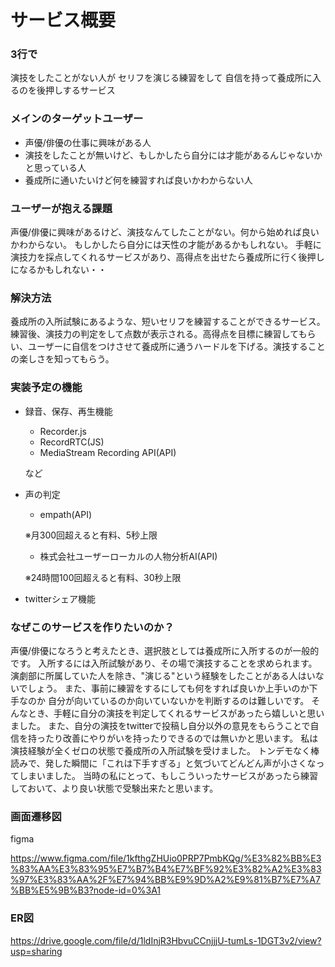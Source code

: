 # **サービス概要**
### **3行で**
演技をしたことがない人が
セリフを演じる練習をして
自信を持って養成所に入るのを後押しするサービス
### **メインのターゲットユーザー**
- 声優/俳優の仕事に興味がある人
- 演技をしたことが無いけど、もしかしたら自分には才能があるんじゃないかと思っている人
- 養成所に通いたいけど何を練習すれば良いかわからない人
### **ユーザーが抱える課題**
声優/俳優に興味があるけど、演技なんてしたことがない。何から始めれば良いかわからない。
もしかしたら自分には天性の才能があるかもしれない。
手軽に演技力を採点してくれるサービスがあり、高得点を出せたら養成所に行く後押しになるかもしれない・・
### **解決方法**
養成所の入所試験にあるような、短いセリフを練習することができるサービス。練習後、演技力の判定をして点数が表示される。高得点を目標に練習してもらい、ユーザーに自信をつけさせて養成所に通うハードルを下げる。演技することの楽しさを知ってもらう。
### **実装予定の機能**
- 録音、保存、再生機能
    - Recorder.js
    - RecordRTC(JS)
    - MediaStream Recording API(API)
    
    など
    
- 声の判定
    - empath(API)
    
    ※月300回超えると有料、5秒上限
    
    - 株式会社ユーザーローカルの人物分析AI(API)
    
    ※24時間100回超えると有料、30秒上限
    
- twitterシェア機能
### **なぜこのサービスを作りたいのか？**
声優/俳優になろうと考えたとき、選択肢としては養成所に入所するのが一般的です。
入所するには入所試験があり、その場で演技することを求められます。
演劇部に所属していた人を除き、"演じる"という経験をしたことがある人はいないでしょう。
また、事前に練習をするにしても何をすれば良いか上手いのか下手なのか
自分が向いているのか向いていないかを判断するのは難しいです。
そんなとき、手軽に自分の演技を判定してくれるサービスがあったら嬉しいと思いました。
また、自分の演技をtwitterで投稿し自分以外の意見をもらうことで自信を持ったり改善にやりがいを持ったりできるのでは無いかと思います。
私は演技経験が全くゼロの状態で養成所の入所試験を受けました。
トンデモなく棒読みで、発した瞬間に「これは下手すぎる」と気づいてどんどん声が小さくなってしまいました。
当時の私にとって、もしこういったサービスがあったら練習しておいて、より良い状態で受験出来たと思います。

### **画面遷移図**

figma

https://www.figma.com/file/1kfthgZHUio0PRP7PmbKQg/%E3%82%BB%E3%83%AA%E3%83%95%E7%B7%B4%E7%BF%92%E3%82%A2%E3%83%97%E3%83%AA%2F%E7%94%BB%E9%9D%A2%E9%81%B7%E7%A7%BB%E5%9B%B3?node-id=0%3A1


### **ER図**

https://drive.google.com/file/d/1ldInjR3HbvuCCnjjjU-tumLs-1DGT3v2/view?usp=sharing